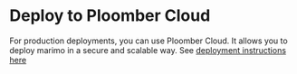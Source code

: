 # Deploy to Ploomber Cloud

For production deployments, you can use Ploomber Cloud. It allows you to deploy
marimo in a secure and scalable way. See
[deployment instructions here](https://docs.cloud.ploomber.io/en/latest/apps/marimo.html)
